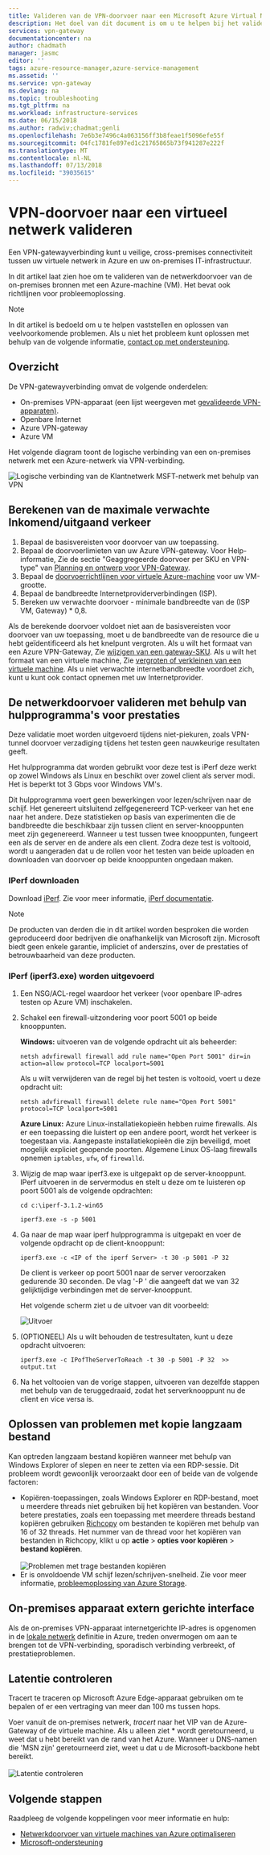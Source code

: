 ```yaml
---
title: Valideren van de VPN-doorvoer naar een Microsoft Azure Virtual Network | Microsoft Docs
description: Het doel van dit document is om u te helpen bij het valideren van de netwerkdoorvoer van hun on-premises bronnen met een Azure-machine van een gebruiker.
services: vpn-gateway
documentationcenter: na
author: chadmath
manager: jasmc
editor: ''
tags: azure-resource-manager,azure-service-management
ms.assetid: ''
ms.service: vpn-gateway
ms.devlang: na
ms.topic: troubleshooting
ms.tgt_pltfrm: na
ms.workload: infrastructure-services
ms.date: 06/15/2018
ms.author: radwiv;chadmat;genli
ms.openlocfilehash: 7e6b3e7496c4a063156ff3b8feae1f5096efe55f
ms.sourcegitcommit: 04fc1781fe897ed1c21765865b73f941287e222f
ms.translationtype: MT
ms.contentlocale: nl-NL
ms.lasthandoff: 07/13/2018
ms.locfileid: "39035615"
---
```

# <a name="how-to-validate-vpn-throughput-to-a-virtual-network"></a>VPN-doorvoer naar een virtueel netwerk valideren

Een VPN-gatewayverbinding kunt u veilige, cross-premises connectiviteit tussen uw virtuele netwerk in Azure en uw on-premises IT-infrastructuur.

In dit artikel laat zien hoe om te valideren van de netwerkdoorvoer van de on-premises bronnen met een Azure-machine (VM). Het bevat ook richtlijnen voor probleemoplossing.

>[!NOTE]
>In dit artikel is bedoeld om u te helpen vaststellen en oplossen van veelvoorkomende problemen. Als u niet het probleem kunt oplossen met behulp van de volgende informatie, [contact op met ondersteuning](https://portal.azure.com/?#blade/Microsoft_Azure_Support/HelpAndSupportBlade).
>
>

## <a name="overview"></a>Overzicht

De VPN-gatewayverbinding omvat de volgende onderdelen:

- On-premises VPN-apparaat (een lijst weergeven met [gevalideerde VPN-apparaten)](vpn-gateway-about-vpn-devices.md#devicetable).
- Openbare Internet
- Azure VPN-gateway
- Azure VM

Het volgende diagram toont de logische verbinding van een on-premises netwerk met een Azure-netwerk via VPN-verbinding.

![Logische verbinding van de Klantnetwerk MSFT-netwerk met behulp van VPN](./media/vpn-gateway-validate-throughput-to-vnet/VPNPerf.png)

## <a name="calculate-the-maximum-expected-ingressegress"></a>Berekenen van de maximale verwachte Inkomend/uitgaand verkeer

1.  Bepaal de basisvereisten voor doorvoer van uw toepassing.
2.  Bepaal de doorvoerlimieten van uw Azure VPN-gateway. Voor Help-informatie, Zie de sectie "Geaggregeerde doorvoer per SKU en VPN-type" van [Planning en ontwerp voor VPN-Gateway](vpn-gateway-plan-design.md).
3.  Bepaal de [doorvoerrichtlijnen voor virtuele Azure-machine](../virtual-machines/virtual-machines-windows-sizes.md) voor uw VM-grootte.
4.  Bepaal de bandbreedte Internetproviderverbindingen (ISP).
5.  Bereken uw verwachte doorvoer - minimale bandbreedte van de (ISP VM, Gateway) * 0,8.

Als de berekende doorvoer voldoet niet aan de basisvereisten voor doorvoer van uw toepassing, moet u de bandbreedte van de resource die u hebt geïdentificeerd als het knelpunt vergroten. Als u wilt het formaat van een Azure VPN-Gateway, Zie [wijzigen van een gateway-SKU](vpn-gateway-about-vpn-gateway-settings.md#gwsku). Als u wilt het formaat van een virtuele machine, Zie [vergroten of verkleinen van een virtuele machine](../virtual-machines/virtual-machines-windows-resize-vm.md). Als u niet verwachte internetbandbreedte voordoet zich, kunt u kunt ook contact opnemen met uw Internetprovider.

## <a name="validate-network-throughput-by-using-performance-tools"></a>De netwerkdoorvoer valideren met behulp van hulpprogramma's voor prestaties

Deze validatie moet worden uitgevoerd tijdens niet-piekuren, zoals VPN-tunnel doorvoer verzadiging tijdens het testen geen nauwkeurige resultaten geeft.

Het hulpprogramma dat worden gebruikt voor deze test is iPerf deze werkt op zowel Windows als Linux en beschikt over zowel client als server modi. Het is beperkt tot 3 Gbps voor Windows VM's.

Dit hulpprogramma voert geen bewerkingen voor lezen/schrijven naar de schijf. Het genereert uitsluitend zelfgegenereerd TCP-verkeer van het ene naar het andere. Deze statistieken op basis van experimenten die de bandbreedte die beschikbaar zijn tussen client en server-knooppunten meet zijn gegenereerd. Wanneer u test tussen twee knooppunten, fungeert een als de server en de andere als een client. Zodra deze test is voltooid, wordt u aangeraden dat u de rollen voor het testen van beide uploaden en downloaden van doorvoer op beide knooppunten ongedaan maken.

### <a name="download-iperf"></a>IPerf downloaden
Download [iPerf](https://iperf.fr/download/iperf_3.1/iperf-3.1.2-win64.zip). Zie voor meer informatie, [iPerf documentatie](https://iperf.fr/iperf-doc.php).

 >[!NOTE]
 >De producten van derden die in dit artikel worden besproken die worden geproduceerd door bedrijven die onafhankelijk van Microsoft zijn. Microsoft biedt geen enkele garantie, impliciet of anderszins, over de prestaties of betrouwbaarheid van deze producten.
 >
 >

### <a name="run-iperf-iperf3exe"></a>IPerf (iperf3.exe) worden uitgevoerd
1. Een NSG/ACL-regel waardoor het verkeer (voor openbare IP-adres testen op Azure VM) inschakelen.

2. Schakel een firewall-uitzondering voor poort 5001 op beide knooppunten.

    **Windows:** uitvoeren van de volgende opdracht uit als beheerder:

    ```CMD
    netsh advfirewall firewall add rule name="Open Port 5001" dir=in action=allow protocol=TCP localport=5001
    ```

    Als u wilt verwijderen van de regel bij het testen is voltooid, voert u deze opdracht uit:

    ```CMD
    netsh advfirewall firewall delete rule name="Open Port 5001" protocol=TCP localport=5001
    ```
     
    **Azure Linux:** Azure Linux-installatiekopieën hebben ruime firewalls. Als er een toepassing die luistert op een andere poort, wordt het verkeer is toegestaan via. Aangepaste installatiekopieën die zijn beveiligd, moet mogelijk expliciet geopende poorten. Algemene Linux OS-laag firewalls opnemen `iptables`, `ufw`, of `firewalld`.

3. Wijzig de map waar iperf3.exe is uitgepakt op de server-knooppunt. IPerf uitvoeren in de servermodus en stelt u deze om te luisteren op poort 5001 als de volgende opdrachten:

     ```CMD
     cd c:\iperf-3.1.2-win65

     iperf3.exe -s -p 5001
     ```

4. Ga naar de map waar iperf hulpprogramma is uitgepakt en voer de volgende opdracht op de client-knooppunt:

    ```CMD
    iperf3.exe -c <IP of the iperf Server> -t 30 -p 5001 -P 32
    ```

    De client is verkeer op poort 5001 naar de server veroorzaken gedurende 30 seconden. De vlag '-P ' die aangeeft dat we van 32 gelijktijdige verbindingen met de server-knooppunt.

    Het volgende scherm ziet u de uitvoer van dit voorbeeld:

    ![Uitvoer](./media/vpn-gateway-validate-throughput-to-vnet/06theoutput.png)

5. (OPTIONEEL) Als u wilt behouden de testresultaten, kunt u deze opdracht uitvoeren:

    ```CMD
    iperf3.exe -c IPofTheServerToReach -t 30 -p 5001 -P 32  >> output.txt
    ```

6. Na het voltooien van de vorige stappen, uitvoeren van dezelfde stappen met behulp van de teruggedraaid, zodat het serverknooppunt nu de client en vice versa is.

## <a name="address-slow-file-copy-issues"></a>Oplossen van problemen met kopie langzaam bestand
Kan optreden langzaam bestand kopiëren wanneer met behulp van Windows Explorer of slepen en neer te zetten via een RDP-sessie. Dit probleem wordt gewoonlijk veroorzaakt door een of beide van de volgende factoren:

- Kopiëren-toepassingen, zoals Windows Explorer en RDP-bestand, moet u meerdere threads niet gebruiken bij het kopiëren van bestanden. Voor betere prestaties, zoals een toepassing met meerdere threads bestand kopiëren gebruiken [Richcopy](https://technet.microsoft.com/magazine/2009.04.utilityspotlight.aspx) om bestanden te kopiëren met behulp van 16 of 32 threads. Het nummer van de thread voor het kopiëren van bestanden in Richcopy, klikt u op **actie** > **opties voor kopiëren** > **bestand kopiëren**.<br><br>
![Problemen met trage bestanden kopiëren](./media/vpn-gateway-validate-throughput-to-vnet/Richcopy.png)<br>
- Er is onvoldoende VM schijf lezen/schrijven-snelheid. Zie voor meer informatie, [probleemoplossing van Azure Storage](../storage/common/storage-e2e-troubleshooting.md).

## <a name="on-premises-device-external-facing-interface"></a>On-premises apparaat extern gerichte interface
Als de on-premises VPN-apparaat internetgerichte IP-adres is opgenomen in de [lokale netwerk](vpn-gateway-howto-site-to-site-resource-manager-portal.md#LocalNetworkGateway) definitie in Azure, treden onvermogen om aan te brengen tot de VPN-verbinding, sporadisch verbinding verbreekt, of prestatieproblemen.

## <a name="checking-latency"></a>Latentie controleren
Tracert te traceren op Microsoft Azure Edge-apparaat gebruiken om te bepalen of er een vertraging van meer dan 100 ms tussen hops.

Voer vanuit de on-premises netwerk, *tracert* naar het VIP van de Azure-Gateway of de virtuele machine. Als u alleen ziet * wordt geretourneerd, u weet dat u hebt bereikt van de rand van het Azure. Wanneer u DNS-namen die 'MSN zijn' geretourneerd ziet, weet u dat u de Microsoft-backbone hebt bereikt.<br><br>
![Latentie controleren](./media/vpn-gateway-validate-throughput-to-vnet/08checkinglatency.png)

## <a name="next-steps"></a>Volgende stappen
Raadpleeg de volgende koppelingen voor meer informatie en hulp:

- [Netwerkdoorvoer van virtuele machines van Azure optimaliseren](../virtual-network/virtual-network-optimize-network-bandwidth.md)
- [Microsoft-ondersteuning](https://portal.azure.com/?#blade/Microsoft_Azure_Support/HelpAndSupportBlade)
